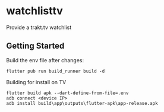 # watchlisttv

Provide a trakt.tv watchlist

## Getting Started

Build the env file after changes:

```
flutter pub run build_runner build -d 
```

Building for install on TV

```
flutter build apk --dart-define-from-file=.env
adb connect <device IP>
adb install build\app\outputs\flutter-apk\app-release.apk
```